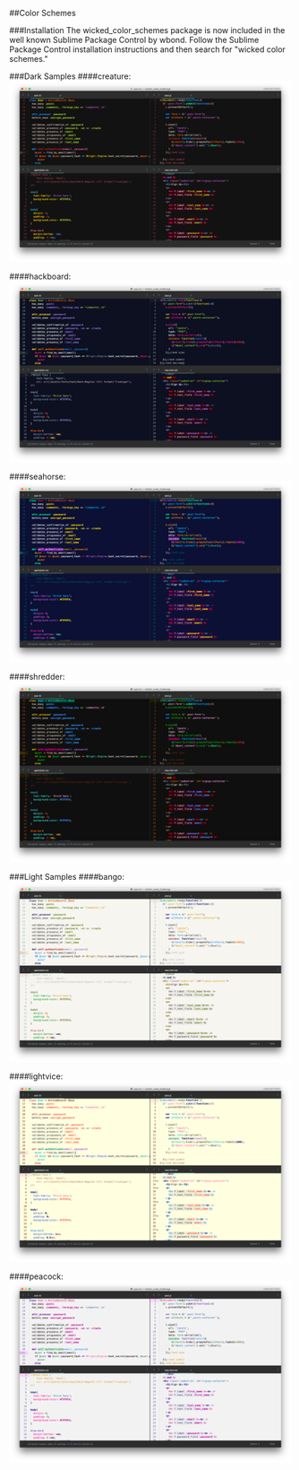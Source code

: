 ##Color Schemes

###Installation
The wicked_color_schemes package is now included in the well known Sublime Package Control by wbond. Follow the Sublime Package Control installation instructions and then search for "wicked color schemes."

###Dark Samples
####creature:
![creatue_image](/images/creature_scheme.png)

####hackboard:
![hackboard_image](/images/hackboard_scheme.png)

####seahorse:
![seahorse_image](/images/seahorse_scheme.png)

####shredder:
![shredder_image](/images/shredder_scheme.png)

###Light Samples
####bango:
![bango_image](/images/bango_scheme.png)

####lightvice:
![lightvice_image](/images/lightvice_scheme.png)

####peacock:
![peacock_image](/images/peacock_scheme.png)
